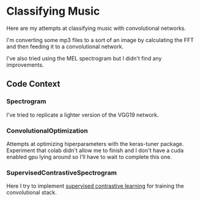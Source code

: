 # Classifying Music

Here are my attempts at classifying music with convolutional networks.

I'm converting some mp3 files to a sort of an image by calculating the FFT and then feeding it to a convolutional network.

I've also tried using the MEL spectrogram but I didn't find any improvements.

## Code Context
### Spectrogram
I've tried to replicate a lighter version of the VGG19 network.

### ConvolutionalOptimization
Attempts at optimizing hiperparameters with the keras-tuner package.
Experiment that colab didn't allow me to finish and I don't have a cuda enabled gpu lying around so I'll have to wait to complete this one.

### SupervisedContrastiveSpectrogram
Here I try to implement [supervised contrastive learning](https://keras.io/examples/vision/supervised-contrastive-learning/#supervised-contrastive-learning) for training the convolutional stack.
